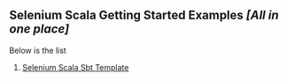  ## Selenium Scala Getting Started Examples *[All in one place]*
 
 Below is the list
 
  1. [Selenium Scala Sbt Template](https://github.com/sridharbandi/Selenium-Scala-Getting-Started-Examples/tree/master/Selenium-Scala-Sbt-Template/Selenium-Scala-Sbt-Template)
